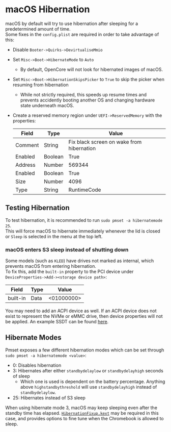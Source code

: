 # macOS Hibernation

macOS by default will try to use hibernation after sleeping for a predetermined amount of time.  
Some fixes in the `config.plist` are required in order to take advantage of this:

- Disable `Booter->Quirks->DevirtualiseMmio`
- Set `Misc->Boot->HibernateMode` to `Auto`
  - By default, OpenCore will not look for hibernated images of macOS.
- Set `Misc->Boot->HibernationSkipsPicker` to `True` to skip the picker when resuming from hibernation
  - While not strictly required, this speeds up resume times and prevents accidently booting another OS and changing hardware state underneath macOS.
- Create a reserved memory region under `UEFI->ReservedMemory` with the properties:

    | Field   | Type    | Value |
    | ------- | ------- | ----- |
    | Comment | String  | Fix black screen on wake from hibernation |
    | Enabled | Boolean | True |
    | Address | Number  | 569344 |
    | Enabled | Boolean | True |
    | Size    | Number  | 4096 |
    | Type    | String  | RuntimeCode |

## Testing Hibernation

To test hibernation, it is recommended to run `sudo pmset -a hibernatemode 25`.  
This will force macOS to hibernate immediately whenever the lid is closed or `Sleep` is selected in the menu at the top left.

### macOS enters S3 sleep instead of shutting down

Some models (such as `KLED`) have drives not marked as internal, which prevents macOS from entering hibernation.  
To fix this, add the `built-in` property to the PCI device under `DeviceProperties->Add-><storage device path>`:

| Field    | Type | Value      |
| -------- | ---- | ---------- | 
| built-in | Data | <01000000> |

You may need to add an ACPI device as well.
If an ACPI device does not exist to represent the NVMe or eMMC drive, then device properties will not be applied.
An example SSDT can be found [here](https://github.com/1Revenger1/Acer-Spin-713-Hackintosh/blob/main/src/ACPI/SSDT-Devices.dsl).

## Hibernate Modes

Pmset exposes a few different hibernation modes which can be set through `sudo pmset -a hibernatemode <value>`:

- 0: Disables hibernation
- 3: Hibernates after either `standbydelaylow` or `standbydelayhigh` seconds of sleep
  - Which one is used is dependent on the battery percentage. Anything above `highstandbythreshold` will use `standbydelayhigh` instead of `standbydelaylow`.
- 25: Hibernates instead of S3 sleep

When using hibernate mode 3, macOS may keep sleeping even after the standby time has elapsed.
[`HibernationFixup.kext`](https://github.com/acidanthera/HibernationFixup) may be required in this case, and provides options to fine tune when the Chromebook is allowed to sleep.
